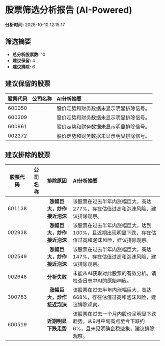 # 股票筛选分析报告 (AI-Powered)

**分析时间:** 2025-10-10 12:15:17

## 筛选摘要

- **总分析股票数:** 10
- **建议保留:** 4
- **建议排除:** 6

## 建议保留的股票

| 股票代码 | 公司名称 | AI分析摘要 |
|:---:|:---:|:---|
| 600050 |  | 股价走势和财务数据未显示明显排除信号。 |
| 600309 |  | 股价走势和财务数据未显示明显排除信号。 |
| 600961 |  | 股价走势和财务数据未显示明显排除信号。 |
| 002372 |  | 股价走势和财务数据未显示明显排除信号。 |

## 建议排除的股票

| 股票代码 | 公司名称 | 排除原因 | AI分析摘要 |
|:---:|:---:|:---:|:---|
| 601138 |  | **涨幅巨大，炒作接近泡沫** | 该股票在过去半年内涨幅巨大，高达277%，存在估值过高和泡沫风险，建议排除观察。 |
| 002938 |  | **涨幅巨大，炒作接近泡沫** | 该股票在过去半年内涨幅巨大，达到100%，且近期出现明显下跌，存在估值过高和泡沫风险，建议排除观察。 |
| 002549 |  | **涨幅巨大，炒作接近泡沫** | 该股票在过去半年内涨幅巨大，高达147%，存在估值过高和泡沫风险，建议排除观察。 |
| 002648 |  | **分析失败** | 未能从AI获取对此股票的有效分析。请检查日志中AI的原始响应。 |
| 300763 |  | **涨幅巨大，炒作接近泡沫** | 该股票在过去半年内涨幅巨大，高达668%，存在估值过高和泡沫风险，建议排除观察。 |
| 600519 |  | **近期明显下跌走势** | 该股票在过去一个月内股价呈明显下跌趋势，从9月中旬高点至今下跌约6%，且未见明确企稳迹象，建议排除观察。 |
